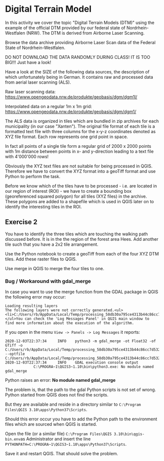# Digital Terrain Model

In this activity we cover the topic "Digital Terrain Models (DTM)" using the example of the official DTM provided by our federal state of Nordrhein-Westfalen (NRW). The DTM is derived from Airborne Laser Scanning.

Browse the data archive providing Airborne Laser Scan data of the Federal State of Nordrhein-Westfalen.

DO NOT DOWNLOAD THE DATA RANDOMLY DURING CLASS! IT IS TOO BIG!!! Just have a look!

Have a look at the SIZE of the following data sources, the description of which unfortunately being in German. It contains raw and processed data from aerial laser scanning (ALS).

Raw laser scanning data: https://www.opengeodata.nrw.de/produkte/geobasis/dgm/dgm1l/

Interpolated data on a regular 1m x 1m grid: https://www.opengeodata.nrw.de/produkte/geobasis/dgm/dgm1/

The ALS data is organized in tiles which are bundled in zip archives for each municipality (in our case "Xanten"). The original file format of each tile is a formatted text file with three columns for the x-y-z coordinates denoted as XYZ file format. Each row represents one grid point in space.

In fact all points of a single tile form a regular grid of 2000 x 2000 points with 1m distance between points in x- and y-direction leading to a text file with 4'000'000 rows!

Obviously the XYZ text files are not suitable for being processed in QGIS. Therefore we have to convert the XYZ format into a geoTiff format and use Python to perform the task.

Before we know which of the tiles have to be processed - i.e. are located in our region of interest (ROI) - we have to create a bounding box (georeferenced squared polygon) for all tiles (XYZ files) in the archive. These polygons are added to a shapefile which is used in QGIS later on to identify the interesting tiles in the ROI.

## Exercise 2

You have to identify the three tiles which are touching the walking path discussed before. It is in the the region of the forest area Hees. Add another tile such that you have a 2x2 tile arrangement.

Use the Python notebook to create a geoTiff from each of the four XYZ DTM tiles. Add these raster files to QGIS.

Use merge in QGIS to merge the four tiles to one.

### Bug / Workaround with gdal_merge

In case you want to use the merge function from the GDAL package in QGIS the following error may occur:

```
Loading resulting layers
The following layers were not correctly generated.<ul><li>C:/Users/rb/AppData/Local/Temp/processing_58db30a795ce4313b44c86cc7d532f30/4f0ee0869b39443090c70138b8df76ec/OUTPUT.tif</li></ul>You can check the 'Log Messages Panel' in QGIS main window to find more information about the execution of the algorithm.
```

If you open in the menu `View -> Panels -> Log Messages` it reports:

```
2020-12-03T22:37:34     INFO    python3 -m gdal_merge -ot Float32 -of GTiff -o C:/Users/rb/AppData/Local/Temp/processing_58db30a795ce4313b44c86cc7d532f30/4f0ee0869b39443090c70138b8df76ec/OUTPUT.tif --optfile C:/Users/rb/AppData/Local/Temp/processing_58db30a795ce4313b44c86cc7d532f30/086903d548304f34b6db8c98339f9529/mergeInputFiles.txt
2020-12-03T22:37:34     INFO    GDAL execution console output
             C:\PROGRA~1\QGIS3~1.10\bin\python3.exe: No module named gdal_merge
```

Python raises an error: **No module named gdal_merge**

The problem is, that the path to the gdal Python scripts is not set of wrong. Python started from QGIS does not find the scripts.

But they are available and reside in a directory similar to `C:\Program Files\QGIS 3.10\apps\Python37\Scripts`.

Should this error occur you have to add the Python path to the environment files which are sourced when QGIS is started.

Open the file (or a similar file) `C:\Program Files\QGIS 3.10\bin\qgis-bin.env`as Administrator and insert the line `PYTHONPATH=C:\PROGRA~1\QGIS3~1.10\apps\Python37\Scripts`.

Save it and restart QGIS. That should solve the problem.


